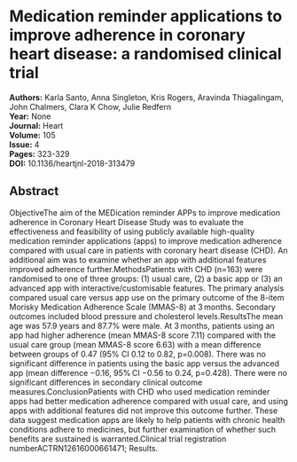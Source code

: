 # Medication reminder applications to improve adherence in coronary heart disease: a randomised clinical trial

**Authors:** Karla Santo, Anna Singleton, Kris Rogers, Aravinda Thiagalingam, John Chalmers, Clara K Chow, Julie Redfern  
**Year:** None  
**Journal:** Heart  
**Volume:** 105  
**Issue:** 4  
**Pages:** 323-329  
**DOI:** 10.1136/heartjnl-2018-313479  

## Abstract
ObjectiveThe aim of the MEDication reminder APPs to improve medication adherence in Coronary Heart Disease Study was to evaluate the effectiveness and feasibility of using publicly available high-quality medication reminder applications (apps) to improve medication adherence compared with usual care in patients with coronary heart disease (CHD). An additional aim was to examine whether an app with additional features improved adherence further.MethodsPatients with CHD (n=163) were randomised to one of three groups: (1) usual care, (2) a basic app or (3) an advanced app with interactive/customisable features. The primary analysis compared usual care versus app use on the primary outcome of the 8-item Morisky Medication Adherence Scale (MMAS-8) at 3 months. Secondary outcomes included blood pressure and cholesterol levels.ResultsThe mean age was 57.9 years and 87.7% were male. At 3 months, patients using an app had higher adherence (mean MMAS-8 score 7.11) compared with the usual care group (mean MMAS-8 score 6.63) with a mean difference between groups of 0.47 (95% CI 0.12 to 0.82, p=0.008). There was no significant difference in patients using the basic app versus the advanced app (mean difference −0.16, 95% CI −0.56 to 0.24, p=0.428). There were no significant differences in secondary clinical outcome measures.ConclusionPatients with CHD who used medication reminder apps had better medication adherence compared with usual care, and using apps with additional features did not improve this outcome further. These data suggest medication apps are likely to help patients with chronic health conditions adhere to medicines, but further examination of whether such benefits are sustained is warranted.Clinical trial registration numberACTRN12616000661471; Results.

